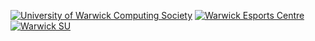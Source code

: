 <div class="logos" markdown="span">

[![University of Warwick Computing Society](/images/uwcs-dots.svg)](https://uwcs.co.uk)
[![Warwick Esports Centre](/images/esports-centre.svg)](https://warwick.ac.uk/esports)
[![Warwick SU](/images/su.svg)](https://warwicksu.com)

</div>